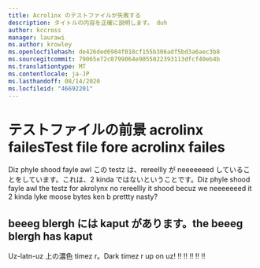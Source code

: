 ```yaml
---
title: Acrolinx のテストファイルが失敗する
description: タイトルの内容を正確に説明します。 duh
author: kccross
manager: laurawi
ms.author: krowley
ms.openlocfilehash: de426ded6984f018cf155b306adf5bd3a6aec3b8
ms.sourcegitcommit: 79065e72c0799064e9055022393113dfcf40eb4b
ms.translationtype: MT
ms.contentlocale: ja-JP
ms.lasthandoff: 08/14/2020
ms.locfileid: "46692201"
---
```

# <a name="test-file-fore-acrolinx-failes"></a><span data-ttu-id="981a3-104">テストファイルの前景 acrolinx failes</span><span class="sxs-lookup"><span data-stu-id="981a3-104">Test file fore acrolinx failes</span></span>

<span data-ttu-id="981a3-105">Diz phyle shood fayle awl この testz は、rereellly が neeeeeeed していることをしています。これは、2 kinda ではないということです。</span><span class="sxs-lookup"><span data-stu-id="981a3-105">Diz phyle shood fayle awl the testz for akrolynx no rereellly it shood becuz we neeeeeeed it 2 kinda lyke moose bytes ken b prettty nasty?</span></span>

## <a name="the-beeeg-blergh-has-kaput"></a><span data-ttu-id="981a3-106">beeeg blergh には kaput があります。</span><span class="sxs-lookup"><span data-stu-id="981a3-106">the beeeg blergh has kaput</span></span>
<span data-ttu-id="981a3-107">Uz-latn-uz 上の濃色 timez r。</span><span class="sxs-lookup"><span data-stu-id="981a3-107">Dark timez r up on uz!</span></span> <span data-ttu-id="981a3-108">!</span><span class="sxs-lookup"><span data-stu-id="981a3-108">!</span></span> <span data-ttu-id="981a3-109">!</span><span class="sxs-lookup"><span data-stu-id="981a3-109">!</span></span> <span data-ttu-id="981a3-110">!</span><span class="sxs-lookup"><span data-stu-id="981a3-110">!</span></span> <span data-ttu-id="981a3-111">!</span><span class="sxs-lookup"><span data-stu-id="981a3-111">!</span></span> <span data-ttu-id="981a3-112">!</span><span class="sxs-lookup"><span data-stu-id="981a3-112">!</span></span>
